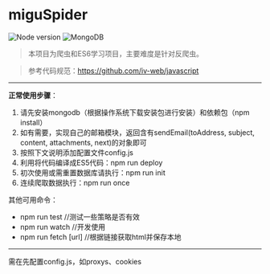 # miguSpider
![Node version](https://img.shields.io/badge/node->=4.7.0-blue.svg)
![MongoDB](https://img.shields.io/badge/MongoDB->=3.0-green.svg)

> 本项目为爬虫和ES6学习项目，主要难度是针对反爬虫。

> 参考代码规范：https://github.com/iv-web/javascript

---
**正常使用步骤**：  
1. 请先安装mongodb（根据操作系统下载安装包进行安装）和依赖包（npm install）  
2. 如有需要，实现自己的邮箱模块，返回含有sendEmail(toAddress, subject, content, attachments, next)的对象即可  
3. 按照下文说明添加配置文件config.js  
4. 利用将代码编译成ES5代码：npm run deploy
5. 初次使用或需重置数据库请执行：npm run init
6. 连续爬取数据执行：npm run once  

其他可用命令：
- npm run test //测试一些策略是否有效
- npm run watch //开发使用
- npm run fetch [url] //根据链接获取html并保存本地  

---

需在先配置config.js，如proxys、cookies
